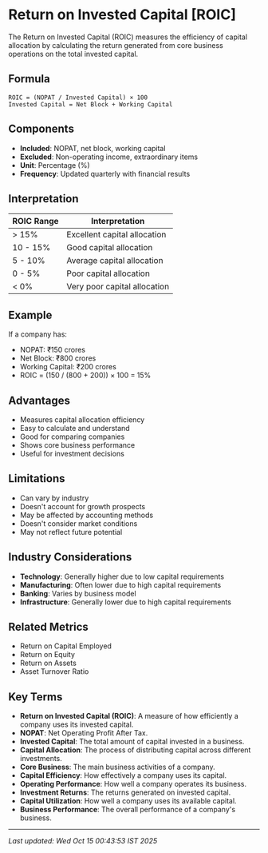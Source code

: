 # Return on Invested Capital [ROIC]

The Return on Invested Capital (ROIC) measures the efficiency of capital allocation by calculating the return generated from core business operations on the total invested capital.

## Formula
```text
ROIC = (NOPAT / Invested Capital) × 100
Invested Capital = Net Block + Working Capital
```

## Components
- **Included**: NOPAT, net block, working capital
- **Excluded**: Non-operating income, extraordinary items
- **Unit**: Percentage (%)
- **Frequency**: Updated quarterly with financial results

## Interpretation
| ROIC Range | Interpretation |
|------------|----------------|
| > 15% | Excellent capital allocation |
| 10 - 15% | Good capital allocation |
| 5 - 10% | Average capital allocation |
| 0 - 5% | Poor capital allocation |
| < 0% | Very poor capital allocation |

## Example
If a company has:
- NOPAT: ₹150 crores
- Net Block: ₹800 crores
- Working Capital: ₹200 crores
- ROIC = (150 / (800 + 200)) × 100 = 15%

## Advantages
- Measures capital allocation efficiency
- Easy to calculate and understand
- Good for comparing companies
- Shows core business performance
- Useful for investment decisions

## Limitations
- Can vary by industry
- Doesn't account for growth prospects
- May be affected by accounting methods
- Doesn't consider market conditions
- May not reflect future potential

## Industry Considerations
- **Technology**: Generally higher due to low capital requirements
- **Manufacturing**: Often lower due to high capital requirements
- **Banking**: Varies by business model
- **Infrastructure**: Generally lower due to high capital requirements

## Related Metrics
- Return on Capital Employed
- Return on Equity
- Return on Assets
- Asset Turnover Ratio

## Key Terms
- **Return on Invested Capital (ROIC)**: A measure of how efficiently a company uses its invested capital.
- **NOPAT**: Net Operating Profit After Tax.
- **Invested Capital**: The total amount of capital invested in a business.
- **Capital Allocation**: The process of distributing capital across different investments.
- **Core Business**: The main business activities of a company.
- **Capital Efficiency**: How effectively a company uses its capital.
- **Operating Performance**: How well a company operates its business.
- **Investment Returns**: The returns generated on invested capital.
- **Capital Utilization**: How well a company uses its available capital.
- **Business Performance**: The overall performance of a company's business.

---
*Last updated: Wed Oct 15 00:43:53 IST 2025*
